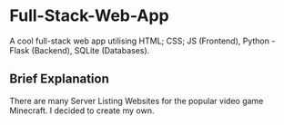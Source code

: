 # Full-Stack-Web-App
A cool full-stack web app utilising HTML; CSS; JS (Frontend), Python - Flask (Backend), SQLite (Databases).

## Brief Explanation
There are many Server Listing Websites for the popular video game Minecraft. I decided to create my own.

